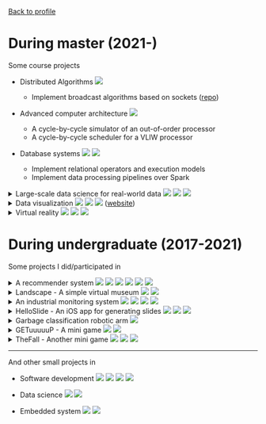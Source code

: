 [Back to profile](https://github.com/coconutnutX)

# During master (2021-)

Some course projects

- Distributed Algorithms <img src="https://img.shields.io/badge/-Java-E66915?style=flat&logo=Java&logoColor=white">
  - Implement broadcast algorithms based on sockets ([repo](https://github.com/coconutnutX/CS451-2021-project))

- Advanced computer architecture <img src="https://img.shields.io/badge/-Java-E66915?style=flat&logo=Java&logoColor=white">
  - A cycle-by-cycle simulator of an out-of-order processor
  - A cycle-by-cycle scheduler for a VLIW processor

- Database systems <img src="https://img.shields.io/badge/-Scala-CA1E1B?style=flat&logo=Scala&logoColor=white"> <img src="https://img.shields.io/badge/-Spark-CF4216?style=flat&logo=Spark&logoColor=white"> 
  - Implement relational operators and execution models
  - Implement data processing pipelines over Spark

<details>
  <summary>Large-scale data science for real-world data 
    <img src="https://img.shields.io/badge/-Python-18304C?style=flat&logo=Python&logoColor=white"> 
    <img src="https://img.shields.io/badge/-Jupyter-E35D1D?style=flat&logo=Jupyter&logoColor=white"> 
    <img src="https://img.shields.io/badge/-Hadoop-E4E80B?style=flat&logo=ApacheHadoop&logoColor=black">
  </summary>
  
  - 4 homeworks about distributed data processing with Hadoop.
  - Final project about route planning on the Swiss transportation network data using Spark clusters.
</details>

<details>
  <summary>Data visualization 
    <img src="https://img.shields.io/badge/-Python-18304C?style=flat&logo=Python&logoColor=white"> 
    <img src="https://img.shields.io/badge/-Plotly-2F3C5D?style=flat&logo=Plotly&logoColor=white"> 
    <img src="https://img.shields.io/badge/-Vuejs-4FC08D?style=flat&logo=vue.js&logoColor=white"> 
    (<a href="https://com-480-data-visualization.github.io/datavis-project-2022-nomorebugs/">website</a>)
  </summary>
  
  - Design and implement visualizations of several datasets about personality tests.
  - Build a website to show interactive visualizations.
</details>

<details>
  <summary>Virtual reality 
    <img src="https://img.shields.io/badge/-Unity-696969?style=flat&logo=Unity&logoColor=white"> 
    <img src="https://img.shields.io/badge/-C%23-7C2297?style=flat&logo=CSharp&logoColor=white"> 
    <img src="https://img.shields.io/badge/-Oculus-151618?style=flat&logo=Oculus&logoColor=white">
  </summary>
  
  - Design and implement a VR game runs on Oculus Quest.
  
  ![img](media/2022-vr.gif)
</details>

# During undergraduate (2017-2021)

Some projects I did/participated in

<details>
  <summary>A recommender system 
    <img src="https://img.shields.io/badge/-Python-18304C?style=flat&logo=Python&logoColor=white"> 
    <img src="https://img.shields.io/badge/-MySQL-0B4971?style=flat&logo=MySQL&logoColor=white"> 
    <img src="https://img.shields.io/badge/-Flask-696969?style=flat&logo=Flask&logoColor=white"> 
    <img src="https://img.shields.io/badge/-Vuejs-4FC08D?style=flat&logo=vue.js&logoColor=white"> 
    <img src="https://img.shields.io/badge/-Docker-18304C?style=flat&logo=Docker&logoColor=white"> 
    <img src="https://img.shields.io/badge/-AzurePipelines-2D55D4?style=flat&logo=AzurePipelines&logoColor=white"> 
  </summary>
  
  - Internship project on news recommendation.
  - Work on models, frontend and backend with the help of the team.
  
</details>

<details>
  <summary>Landscape - A simple virtual museum 
    <img src="https://img.shields.io/badge/-Unity-696969?style=flat&logo=Unity&logoColor=white">
    <img src="https://img.shields.io/badge/-C%23-7C2297?style=flat&logo=CSharp&logoColor=white">
  </summary>
  
  ![img](media/2021-museum.gif)
</details>

<details>
  <summary>An industrial monitoring system 
    <img src="https://img.shields.io/badge/-Java-E66915?style=flat&logo=Java&logoColor=white"> 
    <img src="https://img.shields.io/badge/-MySQL-0B4971?style=flat&logo=MySQL&logoColor=white"> 
    <img src="https://img.shields.io/badge/-Spring-55AC33?style=flat&logo=Spring&logoColor=white"> 
    <img src="https://img.shields.io/badge/-Gitlab-CF2C1E?style=flat&logo=Gitlab&logoColor=white">
  </summary>
  
  - Part of the backend team.
  - Design interface, write documentation and code.
</details>

<details>
  <summary>HelloSlide - An iOS app for generating slides 
    <img src="https://img.shields.io/badge/-Swift-DF3829?style=flat&logo=Swift&logoColor=white"> 
    <img src="https://img.shields.io/badge/-Java-E66915?style=flat&logo=Java&logoColor=white"> 
    <img src="https://img.shields.io/badge/-SpringBoot-59A031?style=flat&logo=SpringBoot&logoColor=white">
  </summary>
  
  - Work on frondend (display and modify template).
  - Work on backend (handwritten text recognition & PPT format export).
  
  ![img](media/2019-HelloSlide.gif)
</details>

<details>
  <summary>Garbage classification robotic arm 
    <img src="https://img.shields.io/badge/-Python-18304C?style=flat&logo=Python&logoColor=white"></summary>
  
  - Cooperate with students in telecommunications and remote sensing.
  - Work on image classification.
  
  ![img](media/2019-GarbageClassification.gif)
</details>

<details>
  <summary>GETuuuuuP - A mini game 
    <img src="https://img.shields.io/badge/-WechatGame-319F27?style=flat&logo=Wechat&logoColor=white"> 
    <img src="https://img.shields.io/badge/-JavaScript-E9D317?style=flat&logo=javascript&logoColor=white">
  </summary>
  
  ![img](media/2019-GETuuuuuP.gif)
</details>

<details>
  <summary>TheFall - Another mini game 
    <img src="https://img.shields.io/badge/-WechatGame-319F27?style=flat&logo=Wechat&logoColor=white"> 
    <img src="https://img.shields.io/badge/-Cocos2d-1B85A9?style=flat&logo=Cocos&logoColor=white"> 
    <img src="https://img.shields.io/badge/-JavaScript-E9D317?style=flat&logo=javascript&logoColor=white">
  </summary>
  
  ![img](media/2018-theFall.gif)
</details>

---

And other small projects in

- Software development <img src="https://img.shields.io/badge/-C-094184?style=flat&logo=C&logoColor=white"> <img src="https://img.shields.io/badge/-C++-094184?style=flat&logo=c%2B%2B&logoColor=white"> <img src="https://img.shields.io/badge/-Java-E66915?style=flat&logo=Java&logoColor=white"> <img src="https://img.shields.io/badge/-SpringBoot-59A031?style=flat&logo=SpringBoot&logoColor=white">

- Data science <img src="https://img.shields.io/badge/-Python-18304C?style=flat&logo=Python&logoColor=white"> <img src="https://img.shields.io/badge/-Jupyter-E35D1D?style=flat&logo=Jupyter&logoColor=white"> 

- Embedded system <img src="https://img.shields.io/badge/-Python-18304C?style=flat&logo=Python&logoColor=white"> <img src="https://img.shields.io/badge/-RaspberryPi-A50031?style=flat&logo=RaspberryPi&logoColor=white">
